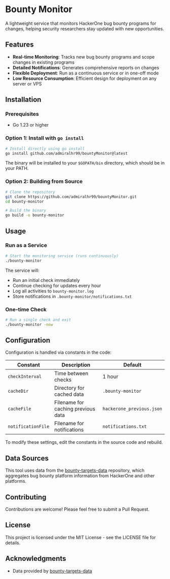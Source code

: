 # Bounty Monitor

A lightweight service that monitors HackerOne bug bounty programs for changes, helping security researchers stay updated with new opportunities.

## Features

- **Real-time Monitoring**: Tracks new bug bounty programs and scope changes in existing programs
- **Detailed Notifications**: Generates comprehensive reports on changes
- **Flexible Deployment**: Run as a continuous service or in one-off mode
- **Low Resource Consumption**: Efficient design for deployment on any server or VPS

## Installation

### Prerequisites

- Go 1.23 or higher

### Option 1: Install with `go install`

```bash
# Install directly using go install
go install github.com/admiralhr99/bountyMonitor@latest
```

The binary will be installed to your `$GOPATH/bin` directory, which should be in your PATH.

### Option 2: Building from Source

```bash
# Clone the repository
git clone https://github.com/admiralhr99/bountyMonitor.git
cd bounty-monitor

# Build the binary
go build -o bounty-monitor
```

## Usage

### Run as a Service

```bash
# Start the monitoring service (runs continuously)
./bounty-monitor
```

The service will:
- Run an initial check immediately
- Continue checking for updates every hour
- Log all activities to `bounty-monitor.log`
- Store notifications in `.bounty-monitor/notifications.txt`

### One-time Check

```bash
# Run a single check and exit
./bounty-monitor -now
```

## Configuration

Configuration is handled via constants in the code:

| Constant | Description | Default |
|----------|-------------|---------|
| `checkInterval` | Time between checks | 1 hour |
| `cacheDir` | Directory for cached data | `.bounty-monitor` |
| `cacheFile` | Filename for caching previous data | `hackerone_previous.json` |
| `notificationFile` | Filename for notifications | `notifications.txt` |

To modify these settings, edit the constants in the source code and rebuild.

## Data Sources

This tool uses data from the [bounty-targets-data](https://github.com/arkadiyt/bounty-targets-data) repository, which aggregates bug bounty platform information from HackerOne and other platforms.


## Contributing

Contributions are welcome! Please feel free to submit a Pull Request.

## License

This project is licensed under the MIT License - see the LICENSE file for details.

## Acknowledgments

- Data provided by [bounty-targets-data](https://github.com/arkadiyt/bounty-targets-data)
